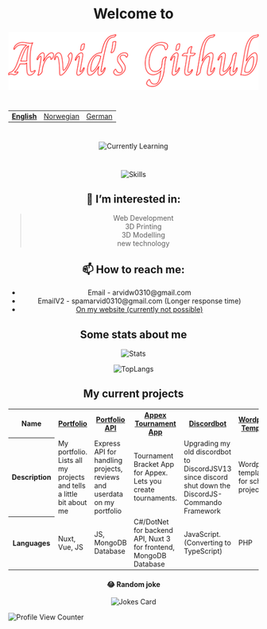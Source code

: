 
<h1 align="center">Welcome to</h1>
<img src="icons/arvid.svg">


<h1></h1>
<table align="center">
  <tr>
    <td><b><u><a href="README.md">English</a></b></u></td>
    <td><a href="README_no.md">Norwegian</a></td>
    <td><a href="README_de.md">German</a></td>
  </tr>
</table>

#

<div align="center">
  
![Currently Learning](https://arvidgithubembed.herokuapp.com/skills?languages=lartrax,php,nuxt,typescript,mysql,go,docker,wordpress,csharp,dotnetcore&backgroundcolor=0D1117&title=I%20am%20currently%20learning&titlecolor=ffffff&textcolor=000000&boxcolor=c6bcbc&bordercolor=0D1117)
  
</div>

<!-- <blockquote align="center">
  <img width="15"src="icons/nuxt.png" /> Nuxt<br>
  <img width="15"src="icons/typescript.png" /> TypeScript<br>
  <img width="15"src="icons/go.png" /> Go<br>
  <img width="15"src="icons/php.png" /> PHP<br>
  <img width="15"src="icons/wordpress.png" /> Wordpress<br>
  <img width="15"src="icons/docker.png" /> Docker<br>
  <img width="15"src="icons/csharp.png" /> C#<br>
  <img width="15" src="icons/tailwind.png" /> TailwindCSS<br>
  <img width="15"src="" /> Transact-SQL<br>
  And a bunch of other stuff
</blockquote> -->
#
<div align="center">
  
![Skills](https://arvidgithubembed.herokuapp.com/skills?languages=nuxt,tailwind,sass,javascript,mongodb,lua,css3,html5,express,bootstrap,github,heroku,threejs,nodejs,photoshop,illustrator,unity&backgroundcolor=0D1117&title=Skills&titlecolor=ffffff&textcolor=000000&boxcolor=c6bcbc&bordercolor=0D1117)
  
</div>


<h2 align="center">👀 I’m interested in:</h2>
<blockquote align="center">
  Web Development<br>
  3D Printing<br>
  3D Modelling<br>
  new technology<br>
</blockquote>


<h2 align="center">📫 How to reach me: </h6>
<ul align="center">
  <li align="center">Email - arvidw0310@gmail.com</li>
  <li align="center">EmailV2 - spamarvid0310@gmail.com (Longer response time)</li>
  <li align="center"><a href="https://arvidw.space">On my website (currently not possible)</a></li>
</ul>



<h2 align="center">Some stats about me</h2>

<div align="center">

![Stats](https://github-readme-stats.vercel.app/api?username=ArvidWedtstein&show_icons=true&count_private=true&bg_color=0D1117&title_color=fff&text_color=fff&icon_color=fff)

![TopLangs](https://github-readme-stats.vercel.app/api/top-langs/?username=arvidwedtstein&theme=github_dark&langs_count=10&locale=en&hide_border=false&layout=compact&custom_title=My%20Most%20Used%20Languages&bg_color=30,dd3e54,ff5e62,ff9966&title_color=fff&text_color=fff&border_color=fff)

</div>


<h2 align="center">My current projects</h2>

<table align="center">
  <tr>
    <th>Name</th>
    <th><a href="https://github.com/ArvidWedtstein/Nuxt-Website">Portfolio</a></th>
    <th><a href="https://github.com/ArvidWedtstein/Website-API">Portfolio API</a></th>
    <th><a href="https://github.com/appex/appex-tournaments">Appex Tournament App</a></th>
    <th><a href="https://github.com/ArvidWedtstein/DiscordbotV13">Discordbot</a></th>
    <th><a href="https://github.com/ArvidWedtstein/Devco">Wordpress Template</a></th>
    <th><a href="https://github.com/ArvidWedtstein/github-embed-generator">Github Embed Generator</a></th>
  </tr>
  <tr>
    <th>Description</th>
    <td>My portfolio. Lists all my projects and tells a little bit about me</td>
    <td>Express API for handling projects, reviews and userdata on my portfolio</td>
    <td>Tournament Bracket App for Appex. Lets you create tournaments.</td>
    <td>Upgrading my old discordbot to DiscordJSV13 since discord shut down the DiscordJS-Commando Framework</td>
    <td>Wordpress template for school project</td>
    <td>Embed Stats Generator for github</td>
  </tr>
  <tr>
    <th>Languages</th>
    <td>Nuxt, Vue, JS</td>
    <td>JS, MongoDB Database</td>
    <td>C#/DotNet for backend API, Nuxt 3 for frontend, MongoDB Database</td>
    <td>JavaScript. (Converting to TypeScript)</td>
    <td>PHP</td>
    <td>Go</td>
  </tr>
</table>
<!-- <p align="center">
  <a href="https://github.com/ArvidWedtstein/Nuxt-Website">
    <img align="center" src="https://github-readme-stats.vercel.app/api/pin/?username=arvidwedtstein&repo=nuxt-website" />
  </a>
  <a href="https://github.com/ArvidWedtstein/Website-API">
    <img align="center" src="https://github-readme-stats.vercel.app/api/pin/?username=arvidwedtstein&repo=website-api" />
  </a>
  <a href="https://github.com/ArvidWedtstein/DiscordbotV13">
    <img align="center" src="https://github-readme-stats.vercel.app/api/pin/?username=arvidwedtstein&repo=discordbotv13" />
  </a>
</p> -->

<h4 align="center">😂 Random joke</h4>

<div align="center">

![Jokes Card](https://readme-jokes.vercel.app/api)

</div>



![Profile View Counter](https://komarev.com/ghpvc/?username=arvidwedtstein)

